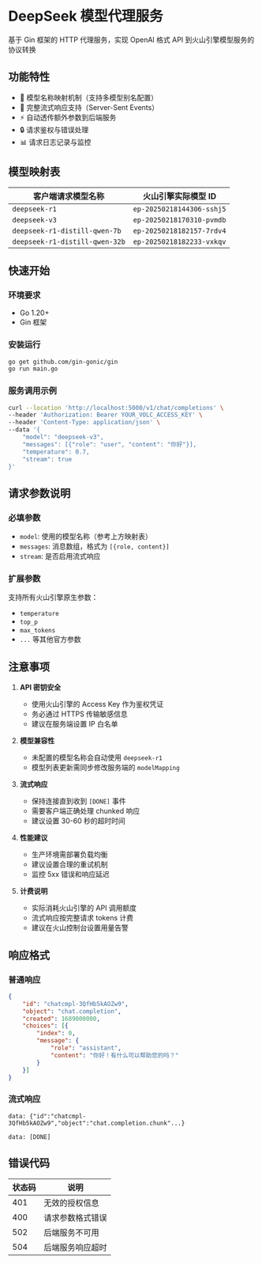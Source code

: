 # DeepSeek 模型代理服务

基于 Gin 框架的 HTTP 代理服务，实现 OpenAI 格式 API 到火山引擎模型服务的协议转换

## 功能特性

- 🚀 模型名称映射机制（支持多模型别名配置）
- 🌊 完整流式响应支持（Server-Sent Events）
- ⚡ 自动透传额外参数到后端服务
- 🔒 请求鉴权与错误处理
- 📊 请求日志记录与监控

## 模型映射表

| 客户端请求模型名称                  | 火山引擎实际模型 ID                 |
|------------------------------------|-----------------------------------|
| `deepseek-r1`                     | `ep-20250218144306-sshj5`        |
| `deepseek-v3`                     | `ep-20250218170310-pvmdb`        |
| `deepseek-r1-distill-qwen-7b`     | `ep-20250218182157-7rdv4`        |
| `deepseek-r1-distill-qwen-32b`    | `ep-20250218182233-vxkqv`        |

## 快速开始

### 环境要求
- Go 1.20+
- Gin 框架

### 安装运行
```bash
go get github.com/gin-gonic/gin
go run main.go
```

### 服务调用示例
```bash
curl --location 'http://localhost:5000/v1/chat/completions' \
--header 'Authorization: Bearer YOUR_VOLC_ACCESS_KEY' \
--header 'Content-Type: application/json' \
--data '{
    "model": "deepseek-v3",
    "messages": [{"role": "user", "content": "你好"}],
    "temperature": 0.7,
    "stream": true
}'
```

## 请求参数说明

### 必填参数
- `model`: 使用的模型名称（参考上方映射表）
- `messages`: 消息数组，格式为 `[{role, content}]`
- `stream`: 是否启用流式响应

### 扩展参数
支持所有火山引擎原生参数：
- `temperature`
- `top_p`
- `max_tokens`
- `...` 等其他官方参数

## 注意事项

1. **API 密钥安全**
   - 使用火山引擎的 Access Key 作为鉴权凭证
   - 务必通过 HTTPS 传输敏感信息
   - 建议在服务端设置 IP 白名单

2. **模型兼容性**
   - 未配置的模型名称会自动使用 `deepseek-r1`
   - 模型列表更新需同步修改服务端的 `modelMapping`

3. **流式响应**
   - 保持连接直到收到 `[DONE]` 事件
   - 需要客户端正确处理 chunked 响应
   - 建议设置 30-60 秒的超时时间

4. **性能建议**
   - 生产环境需部署负载均衡
   - 建议设置合理的重试机制
   - 监控 5xx 错误和响应延迟

5. **计费说明**
   - 实际消耗火山引擎的 API 调用额度
   - 流式响应按完整请求 tokens 计费
   - 建议在火山控制台设置用量告警

## 响应格式

### 普通响应
```json
{
    "id": "chatcmpl-3QfHb5kAOZw9",
    "object": "chat.completion",
    "created": 1689000000,
    "choices": [{
        "index": 0,
        "message": {
            "role": "assistant",
            "content": "你好！有什么可以帮助您的吗？"
        }
    }]
}
```

### 流式响应
```
data: {"id":"chatcmpl-3QfHb5kAOZw9","object":"chat.completion.chunk"...}

data: [DONE]
```

## 错误代码
| 状态码 | 说明                      |
|--------|-------------------------|
| 401    | 无效的授权信息            |
| 400    | 请求参数格式错误          |
| 502    | 后端服务不可用            |
| 504    | 后端服务响应超时          |
